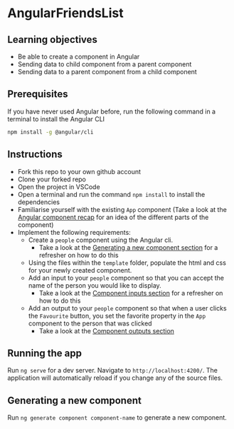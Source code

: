 # AngularFriendsList

## Learning objectives

- Be able to create a component in Angular
- Sending data to child component from a parent component
- Sending data to a parent component from a child component

## Prerequisites

If you have never used Angular before, run the following command in a terminal to install the Angular CLI

```bash
npm install -g @angular/cli
```

## Instructions

- Fork this repo to your own github account
- Clone your forked repo
- Open the project in VSCode
- Open a terminal and run the command `npm install` to install the dependencies
- Familiarise yourself with the existing `App` component (Take a look at the [Angular component recap](./angular-recap.md) for an idea of the different parts of the component)
- Implement the following requirements:
  - Create a `people` component using the Angular cli.
    - Take a look at the [Generating a new component section](#generating-a-new-component) for a refresher on how to do this
  - Using the files within the `template` folder, populate the html and css for your newly created component.
  - Add an input to your `people` component so that you can accept the name of the person you would like to display.
    - Take a look at the [Component inputs section](https://github.com/boolean-uk/angular-recap/blob/main/README.md#component-inputs) for a refresher on how to do this
  - Add an output to your `people` component so that when a user clicks the `Favourite` button, you set the favorite property in the `App` component to the person that was clicked
    - Take a look at the [Component outputs section](https://github.com/boolean-uk/angular-recap/blob/main/README.md#component-outputs)

## Running the app

Run `ng serve` for a dev server. Navigate to `http://localhost:4200/`. The application will automatically reload if you change any of the source files.

## Generating a new component

Run `ng generate component component-name` to generate a new component.
